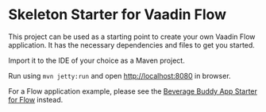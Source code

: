# Skeleton Starter for Vaadin Flow

This project can be used as a starting point to create your own Vaadin Flow application.
It has the necessary dependencies and files to get you started. 

Import it to the IDE of your choice as a Maven project.

Run using `mvn jetty:run` and open [http://localhost:8080](http://localhost:8080) in browser.

For a Flow application example, please see the [Beverage Buddy App Starter for Flow](https://github.com/vaadin/beverage-starter-flow) instead.
